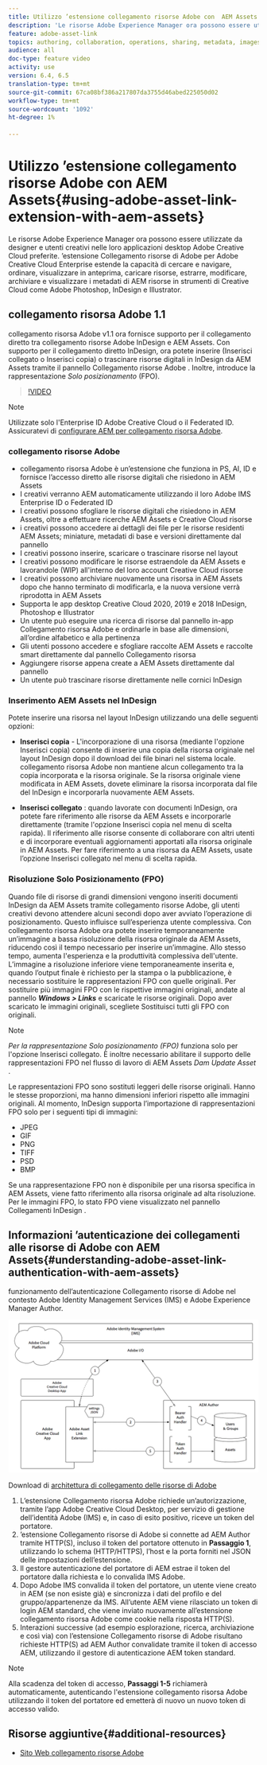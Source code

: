 ```yaml
---
title: Utilizzo ’estensione collegamento risorse Adobe con  AEM Assets
description: 'Le risorse Adobe Experience Manager ora possono essere utilizzate da designer e utenti creativi nelle loro applicazioni desktop Adobe Creative Cloud preferite. ’estensione Collegamento risorse di Adobe per Adobe Creative Cloud Enterprise estende la capacità di cercare e navigare, ordinare, visualizzare in anteprima, caricare risorse, estrarre, modificare, archiviare e visualizzare i metadati di AEM risorse in strumenti di Creative Cloud come  Adobe Photoshop,  InDesign e  Illustrator. '
feature: adobe-asset-link
topics: authoring, collaboration, operations, sharing, metadata, images
audience: all
doc-type: feature video
activity: use
version: 6.4, 6.5
translation-type: tm+mt
source-git-commit: 67ca08bf386a217807da3755d46abed225050d02
workflow-type: tm+mt
source-wordcount: '1092'
ht-degree: 1%

---
```



# Utilizzo ’estensione collegamento risorse Adobe con  AEM Assets{#using-adobe-asset-link-extension-with-aem-assets}

Le risorse Adobe Experience Manager ora possono essere utilizzate da designer e utenti creativi nelle loro applicazioni desktop Adobe Creative Cloud preferite. ’estensione Collegamento risorse di Adobe per Adobe Creative Cloud Enterprise estende la capacità di cercare e navigare, ordinare, visualizzare in anteprima, caricare risorse, estrarre, modificare, archiviare e visualizzare i metadati di AEM risorse in strumenti di Creative Cloud come  Adobe Photoshop,  InDesign e  Illustrator.


##  collegamento risorsa Adobe 1.1

 collegamento risorsa Adobe v1.1 ora fornisce  supporto per il collegamento diretto tra  collegamento risorse Adobe InDesign e  AEM Assets. Con  supporto per il collegamento diretto InDesign, ora potete inserire (Inserisci collegato o Inserisci copia) o trascinare risorse digitali in  InDesign da  AEM Assets tramite il pannello Collegamento risorse Adobe . Inoltre, introduce la rappresentazione *Solo posizionamento* (FPO).

>[!VIDEO](https://video.tv.adobe.com/v/28988/?quality=12&learn=on)

>[!NOTE]
>
>Utilizzate solo l&#39;Enterprise ID Adobe Creative Cloud  o il Federated ID. Assicuratevi di [configurare AEM per  collegamento risorsa Adobe](https://helpx.adobe.com/enterprise/using/configure-aem-for-aal-prerelease.html).


###  collegamento risorse Adobe

*  collegamento risorsa Adobe è un’estensione che funziona in PS, AI, ID e fornisce l’accesso diretto alle risorse digitali che risiedono in  AEM Assets
* I creativi verranno AEM automaticamente utilizzando il loro  Adobe IMS  Enterprise ID o Federated ID
* I creativi possono sfogliare le risorse digitali che risiedono in  AEM Assets, oltre a effettuare ricerche  AEM Assets e Creative Cloud risorse
* i creativi possono accedere ai dettagli dei file per le risorse residenti  AEM Assets; miniature, metadati di base e versioni direttamente dal pannello
* I creativi possono inserire, scaricare o trascinare risorse nel layout
* I creativi possono modificare le risorse estraendole da  AEM Assets e lavorandole (WIP) all&#39;interno del loro account Creative Cloud risorse
* I creativi possono archiviare nuovamente una risorsa in  AEM Assets dopo che hanno terminato di modificarla, e la nuova versione verrà riprodotta in  AEM Assets
* Supporta le app desktop Creative Cloud 2020, 2019 e 2018  InDesign, Photoshop e  Illustrator
* Un utente può eseguire una ricerca di risorse dal pannello in-app Collegamento risorsa  Adobe e ordinarle in base alle dimensioni, all’ordine alfabetico e alla pertinenza
* Gli utenti possono accedere e sfogliare  raccolte AEM Assets e raccolte smart direttamente dal pannello Collegamento risorsa
* Aggiungere risorse appena create a  AEM Assets direttamente dal pannello
* Un utente può trascinare risorse direttamente nelle cornici  InDesign

### Inserimento  AEM Assets nel InDesign 

Potete inserire una risorsa nel layout InDesign  utilizzando una delle seguenti opzioni:

* **Inserisci copia**  - L&#39;incorporazione di una risorsa (mediante l&#39;opzione Inserisci copia) consente di inserire una copia della risorsa originale nel layout InDesign  dopo il download dei file binari nel sistema locale.  collegamento risorsa Adobe non mantiene alcun collegamento tra la copia incorporata e la risorsa originale. Se la risorsa originale viene modificata in  AEM Assets, dovete eliminare la risorsa incorporata dal file del InDesign  e incorporarla nuovamente  AEM Assets.

* **Inserisci collegato** : quando lavorate con  documenti InDesign, ora potete fare riferimento alle risorse da  AEM Assets e incorporarle direttamente (tramite l&#39;opzione Inserisci copia nel menu di scelta rapida). Il riferimento alle risorse consente di collaborare con altri utenti e di incorporare eventuali aggiornamenti apportati alla risorsa originale in  AEM Assets. Per fare riferimento a una risorsa da  AEM Assets, usate l’opzione Inserisci collegato nel menu di scelta rapida.

### Risoluzione Solo Posizionamento (FPO)

Quando file di risorse di grandi dimensioni vengono inseriti  documenti InDesign da  AEM Assets tramite  collegamento risorse Adobe, gli utenti creativi devono attendere alcuni secondi dopo aver avviato l’operazione di posizionamento. Questo influisce sull’esperienza utente complessiva. Con  collegamento risorsa Adobe ora potete inserire temporaneamente un’immagine a bassa risoluzione della risorsa originale da  AEM Assets, riducendo così il tempo necessario per inserire un’immagine. Allo stesso tempo, aumenta l&#39;esperienza e la produttività complessiva dell&#39;utente. L’immagine a risoluzione inferiore viene temporaneamente inserita e, quando l’output finale è richiesto per la stampa o la pubblicazione, è necessario sostituire le rappresentazioni FPO con quelle originali. Per sostituire più immagini FPO con le rispettive immagini originali, andate al pannello **_Windows > Links_** e scaricate le risorse originali. Dopo aver scaricato le immagini originali, scegliete Sostituisci tutti gli FPO con originali.

>[!NOTE]
>
> *Per la rappresentazione Solo posizionamento (FPO)* funziona solo per l&#39;opzione Inserisci collegato. È inoltre necessario abilitare il supporto delle rappresentazioni FPO nel flusso di lavoro di AEM Assets *Dam Update Asset* .

Le rappresentazioni FPO sono sostituti leggeri delle risorse originali. Hanno le stesse proporzioni, ma hanno dimensioni inferiori rispetto alle immagini originali. Al momento,  InDesign supporta l’importazione di rappresentazioni FPO solo per i seguenti tipi di immagini:

* JPEG
* GIF
* PNG
* TIFF
* PSD
* BMP

Se una rappresentazione FPO non è disponibile per una risorsa specifica in  AEM Assets, viene fatto riferimento alla risorsa originale ad alta risoluzione. Per le immagini FPO, lo stato FPO viene visualizzato nel pannello Collegamenti InDesign .



## Informazioni ’autenticazione dei collegamenti alle risorse di Adobe con  AEM Assets{#understanding-adobe-asset-link-authentication-with-aem-assets}

 funzionamento dell’autenticazione Collegamento risorse di Adobe nel contesto  Adobe  Identity Management Services (IMS) e Adobe Experience Manager Author.

![Architettura  collegamento risorse Adobe](assets/adobe-asset-link-article-understand.png)

Download di [ architettura di collegamento delle risorse di Adobe](assets/adobe-asset-link-article-understand-1.png)

1. L’estensione  Collegamento risorsa Adobe richiede un’autorizzazione, tramite l’app Adobe Creative Cloud Desktop, per  servizio di gestione dell’identità Adobe (IMS) e, in caso di esito positivo, riceve un token del portatore.
2. ’estensione Collegamento risorse di Adobe si connette ad AEM Author tramite HTTP(S), incluso il token del portatore ottenuto in **Passaggio 1**, utilizzando lo schema (HTTP/HTTPS), l’host e la porta forniti nel JSON delle impostazioni dell’estensione.
3. Il gestore autenticazione del portatore di AEM estrae il token del portatore dalla richiesta e lo convalida  IMS Adobe.
4. Dopo  Adobe IMS convalida il token del portatore, un utente viene creato in AEM (se non esiste già) e sincronizza i dati del profilo e del gruppo/appartenenze da   IMS. All’utente AEM viene rilasciato un token di login AEM standard, che viene inviato nuovamente all’estensione  collegamento risorsa Adobe come cookie nella risposta HTTP(S).
5. Interazioni successive (ad esempio esplorazione, ricerca, archiviazione e così via) con l’estensione Collegamento risorse di Adobe  risultano richieste HTTP(S) ad AEM Author convalidate tramite il token di accesso AEM, utilizzando il gestore di autenticazione AEM token standard.

>[!NOTE]
>
>Alla scadenza del token di accesso, **Passaggi 1-5** richiamerà automaticamente, autenticando l&#39;estensione  collegamento risorsa Adobe utilizzando il token del portatore ed emetterà di nuovo un nuovo token di accesso valido.

## Risorse aggiuntive{#additional-resources}

* [Sito Web  collegamento risorse Adobe](https://www.adobe.com/creativecloud/business/enterprise/adobe-asset-link.html)